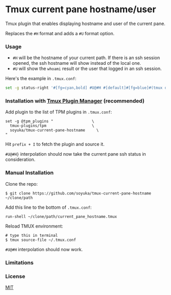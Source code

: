 # Tmux current pane hostname/user

Tmux plugin that enables displaying hostname and user of the current pane.

Replaces the `#H` format and adds a `#U` format option.

### Usage

- `#H` will be the hostname of your current path. If there is an ssh session opened, the ssh hostname will show instead of the local one.
- `#U` will show the `whoami` result or the user that logged in an ssh session.

Here's the example in `.tmux.conf`:

```bash
set -g status-right '#[fg=cyan,bold] #U@#H #[default]#[fg=blue]#(tmux display-message -p "#{pane_current_path}" | sed "s#$HOME#~#g") #[fg=red]%H:%M %d-%b-%y#[default]'
```

### Installation with [Tmux Plugin Manager](https://github.com/tmux-plugins/tpm) (recommended)

Add plugin to the list of TPM plugins in `.tmux.conf`:

    set -g @tpm_plugins "                 \
      tmux-plugins/tpm                    \
      soyuka/tmux-current-pane-hostname     \
    "

Hit `prefix + I` to fetch the plugin and source it.

`#U@#H}` interpolation should now take the current pane ssh status in consideration.

### Manual Installation

Clone the repo:

    $ git clone https://github.com/soyuka/tmux-current-pane-hostname ~/clone/path

Add this line to the bottom of `.tmux.conf`:

    run-shell ~/clone/path/current_pane_hostname.tmux

Reload TMUX environment:

    # type this in terminal
    $ tmux source-file ~/.tmux.conf

`#U@#H` interpolation should now work.

### Limitations


### License

[MIT](LICENSE.md)
